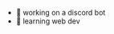 <!--### Hi there 👋


**cerberus15/cerberus15** is a ✨ _special_ ✨ repository because its `README.md` (this file) appears on your GitHub profile.

Here are some ideas to get you started:
-->
- 🤖 working on a discord bot
- 🌱 learning web dev
<!-- - 👯 I’m looking to collaborate on -->
<!-- - 🤔 I’m looking for help with ...  -->
<!-- - 💬 Ask me about ... -->
<!-- - 📫 How to reach me: ... -->
<!-- - 😄 Pronouns: ... -->
<!-- - ⚡ Fun fact: ... -->

